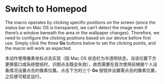 # Switch to Homepod

The macro operates by clicking specific positions on the screen (since the status bar on Mac OS is transparent, we can’t detect the image even if there’s a window beneath the area or the wallpaper changes). Therefore, we need to configure the clicking positions based on our device before first use. Simply click the three **Go** buttons below to set the clicking points, and the macro will work as expected.

本动作使用像素坐标点击实现（因 Mac OS 状态栏为半透明状态，当该位置下方更换窗口或系统壁纸时，识图点击既会失效），故而需要在首次使用前根据个人设备情况设置点击的像素位置。点击下方的三个 **Go** 按钮并设置需点击的像素位置，之后便可稳定运行。

